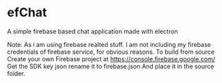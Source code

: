 # efChat
A simple firebase based chat application made with electron

Note: As i am using firebase realted stuff.
I am not including my firebase credentials of firebase service, for obvious reasons.
To build from source 
Create your own Firebase project at https://console.firebase.google.com/
Get the SDK key json rename it to firebase.json
And place it in the source folder.
